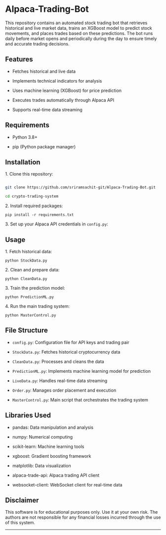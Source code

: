 # Alpaca-Trading-Bot

  

This repository contains an automated stock trading bot that retrieves historical and live market data, trains an XGBoost model to predict stock movements, and places trades based on these predictions. The bot runs daily before market opens and periodically during the day to ensure timely and accurate trading decisions.

  
  

## Features

  

- Fetches historical and live data

  

- Implements technical indicators for analysis

  

- Uses machine learning (XGBoost) for price prediction

  

- Executes trades automatically through Alpaca API

  

- Supports real-time data streaming

  

## Requirements

  

- Python 3.8+

  

- pip (Python package manager)

  

## Installation

  

1\. Clone this repository:

  

``` bash 

git clone https://github.com/sriramsachit-git/Alpaca-Trading-Bot.git

cd crypto-trading-system

```

  

2\. Install required packages:

  

```
pip install -r requirements.txt
```

  

3\. Set up your Alpaca API credentials in `config.py`:

  
  

## Usage

  

1\. Fetch historical data:

  

```
python StockData.py
```

  

2\. Clean and prepare data:

  

```
python CleanData.py
```

  

3\. Train the prediction model:

  

```
python PredictionML.py
```

  

4\. Run the main trading system:

  

```
python MasterControl.py
```

  

## File Structure

  

-  `config.py`: Configuration file for API keys and trading pair

  

-  `StockData.py`: Fetches historical cryptocurrency data

  

-  `CleanData.py`: Processes and cleans the data

  

-  `PredictionML.py`: Implements machine learning model for prediction

  

-  `LiveData.py`: Handles real-time data streaming

  

-  `Order.py`: Manages order placement and execution

  

-  `MasterControl.py`: Main script that orchestrates the trading system

  

## Libraries Used

  

- pandas: Data manipulation and analysis

  

- numpy: Numerical computing

  

- scikit-learn: Machine learning tools

  

- xgboost: Gradient boosting framework

  

- matplotlib: Data visualization

  

- alpaca-trade-api: Alpaca trading API client

  

- websocket-client: WebSocket client for real-time data

  

## Disclaimer

  

This software is for educational purposes only. Use it at your own risk. The authors are not responsible for any financial losses incurred through the use of this system.

  



  
  
  

---
